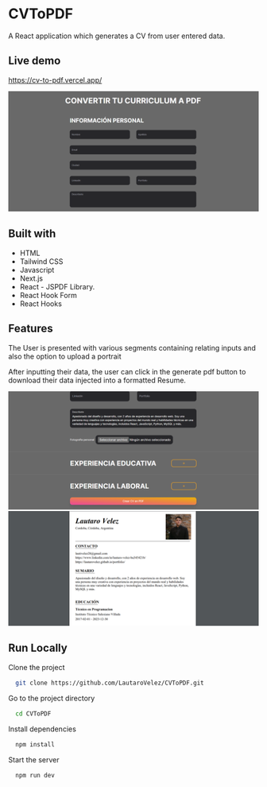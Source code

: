# CVToPDF
A React application which generates a CV from user entered data.


## Live demo

https://cv-to-pdf.vercel.app/

![App Screenshot](src/images/CURR1.png)

## Built with
- HTML
- Tailwind CSS
- Javascript
- Next.js
- React - JSPDF Library.
- React Hook Form
- React Hooks

## Features
The User is presented with various segments containing relating inputs and also the option to upload a portrait

After inputting their data, the user can click in the generate pdf button to download their data injected into a formatted Resume.

![App Screenshot](src/images/CURR3.png)
![App Screenshot](src/images/CURR2.png)
## Run Locally

Clone the project

```bash
  git clone https://github.com/LautaroVelez/CVToPDF.git
```

Go to the project directory

```bash
  cd CVToPDF
```

Install dependencies

```bash
  npm install
```

Start the server

```bash
  npm run dev
```